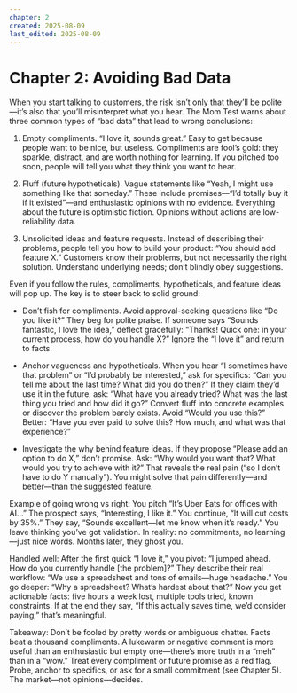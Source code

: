```yaml
---
chapter: 2
created: 2025-08-09
last_edited: 2025-08-09
---
```

# Chapter 2: Avoiding Bad Data

When you start talking to customers, the risk isn’t only that they’ll be polite—it’s also that you’ll misinterpret what you hear. The Mom Test warns about three common types of “bad data” that lead to wrong conclusions:

1) Empty compliments. “I love it, sounds great.” Easy to get because people want to be nice, but useless. Compliments are fool’s gold: they sparkle, distract, and are worth nothing for learning. If you pitched too soon, people will tell you what they think you want to hear.

2) Fluff (future hypotheticals). Vague statements like “Yeah, I might use something like that someday.” These include promises—“I’d totally buy it if it existed”—and enthusiastic opinions with no evidence. Everything about the future is optimistic fiction. Opinions without actions are low-reliability data.

3) Unsolicited ideas and feature requests. Instead of describing their problems, people tell you how to build your product: “You should add feature X.” Customers know their problems, but not necessarily the right solution. Understand underlying needs; don’t blindly obey suggestions.

Even if you follow the rules, compliments, hypotheticals, and feature ideas will pop up. The key is to steer back to solid ground:

- Don’t fish for compliments. Avoid approval-seeking questions like “Do you like it?” They beg for polite praise. If someone says “Sounds fantastic, I love the idea,” deflect gracefully: “Thanks! Quick one: in your current process, how do you handle X?” Ignore the “I love it” and return to facts.

- Anchor vagueness and hypotheticals. When you hear “I sometimes have that problem” or “I’d probably be interested,” ask for specifics: “Can you tell me about the last time? What did you do then?” If they claim they’d use it in the future, ask: “What have you already tried? What was the last thing you tried and how did it go?” Convert fluff into concrete examples or discover the problem barely exists. Avoid “Would you use this?” Better: “Have you ever paid to solve this? How much, and what was that experience?”

- Investigate the why behind feature ideas. If they propose “Please add an option to do X,” don’t promise. Ask: “Why would you want that? What would you try to achieve with it?” That reveals the real pain (“so I don’t have to do Y manually”). You might solve that pain differently—and better—than the suggested feature.

Example of going wrong vs right: You pitch “It’s Uber Eats for offices with AI…” The prospect says, “Interesting, I like it.” You continue, “It will cut costs by 35%.” They say, “Sounds excellent—let me know when it’s ready.” You leave thinking you’ve got validation. In reality: no commitments, no learning—just nice words. Months later, they ghost you.

Handled well: After the first quick “I love it,” you pivot: “I jumped ahead. How do you currently handle [the problem]?” They describe their real workflow: “We use a spreadsheet and tons of emails—huge headache.” You go deeper: “Why a spreadsheet? What’s hardest about that?” Now you get actionable facts: five hours a week lost, multiple tools tried, known constraints. If at the end they say, “If this actually saves time, we’d consider paying,” that’s meaningful.

Takeaway: Don’t be fooled by pretty words or ambiguous chatter. Facts beat a thousand compliments. A lukewarm or negative comment is more useful than an enthusiastic but empty one—there’s more truth in a “meh” than in a “wow.” Treat every compliment or future promise as a red flag. Probe, anchor to specifics, or ask for a small commitment (see Chapter 5). The market—not opinions—decides.


